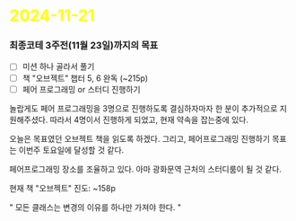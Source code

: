 # <span style="color:yellow">2024-11-21</span>

### 최종코테 3주전(11월 23일)까지의 목표
- [ ] 미션 하나 골라서 풀기
- [ ] 책 "오브젝트" 챕터 5, 6 완독 (~215p)
- [ ] 페어 프로그래밍 or 스터디 진행하기

놀랍게도 페어 프로그래밍을 3명으로 진행하도록 결심하자마자 한 분이 추가적으로 지원해주셨다.
따라서 4명이서 진행하게 되었고, 현재 약속을 잡는중에 있다.

오늘은 목표였던 오브젝트 책을 읽도록 하겠다.
그리고, 페어프로그래밍 진행하기 목표는 이번주 토요일에 달성할 것 같다.

페어프로그래밍 장소를 조율하고 있다. 아마 광화문역 근처의 스터디룸이 될 것 같다.

현재 책 "오브젝트" 진도: ~158p


" 모든 클래스는 변경의 이유를 하나만 가져야 한다. "